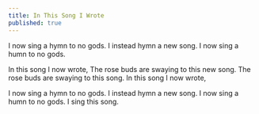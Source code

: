 ```yaml
---
title: In This Song I Wrote
published: true
---
```

I now sing a hymn to no gods.
I instead hymn a new song.
I now sing a humn to no gods.

In this song I now wrote,
The rose buds are swaying to this new song.
The rose buds are swaying to this song.
In this song I now wrote,

I now sing a hymn to no gods.
I instead hymn a new song.
I now sing a humn to no gods.
I sing this song.
